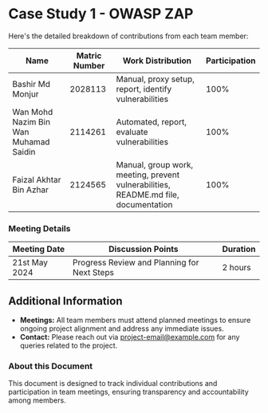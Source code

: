 # Case Study 1 - OWASP ZAP

Here's the detailed breakdown of contributions from each team member:

| Name                                        | Matric Number | Work Distribution                                            | Participation |
|---------------------------------------------|---------------|--------------------------------------------------------------|---------------|
| Bashir Md Monjur                            | 2028113       | Manual, proxy setup, report, identify vulnerabilities        | 100%          |
| Wan Mohd Nazim Bin Wan Muhamad Saidin       | 2114261       | Automated, report, evaluate vulnerabilities                  | 100%          |
| Faizal Akhtar Bin Azhar                     | 2124565       | Manual, group work, meeting, prevent vulnerabilities, README.md file, documentation | 100% |

### Meeting Details

| **Meeting Date** | **Discussion Points**  | **Duration** |
|-------------------|------------------------|--------------|
| 21st May 2024     | Progress Review and Planning for Next Steps | 2 hours |

## Additional Information

- **Meetings:** All team members must attend planned meetings to ensure ongoing project alignment and address any immediate issues.
- **Contact:** Please reach out via [project-email@example.com](mailto:project-email@example.com) for any queries related to the project.

### About this Document

This document is designed to track individual contributions and participation in team meetings, ensuring transparency and accountability among members.
